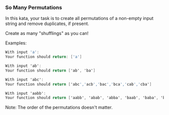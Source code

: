 ### So Many Permutations
In this kata, your task is to create all permutations of a non-empty input string and remove duplicates, if present.

Create as many "shufflings" as you can!

Examples:
```csharp
With input 'a':
Your function should return: ['a']

With input 'ab':
Your function should return ['ab', 'ba']

With input 'abc':
Your function should return ['abc','acb','bac','bca','cab','cba']

With input 'aabb':
Your function should return ['aabb', 'abab', 'abba', 'baab', 'baba', 'bbaa']
```
Note: The order of the permutations doesn't matter.